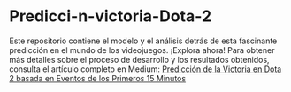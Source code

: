 # Predicci-n-victoria-Dota-2
Este repositorio contiene el modelo y el análisis detrás de esta fascinante predicción en el mundo de los videojuegos. ¡Explora ahora!
Para obtener más detalles sobre el proceso de desarrollo y los resultados obtenidos, consulta el artículo completo en Medium: [Predicción de la Victoria en Dota 2 basada en Eventos de los Primeros 15 Minutos](https://medium.com/@karenaraqueo/predicci%C3%B3n-de-la-victoria-en-dota-2-basada-en-eventos-de-los-primeros-15-minutos-2a66256fcb6a)
